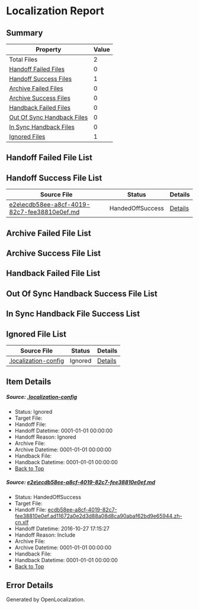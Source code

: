 # <a name='report-top'></a> Localization Report

## Summary
 Property | Value 
 -------- | ----- 
 Total Files | 2
[ Handoff Failed Files ](#handoff-failed-list)| 0
[ Handoff Success Files ](#handoff-success-list)| 1
[ Archive Failed Files ](#archive-failed-list)| 0
[ Archive Success Files ](#archive-success-list)| 0
[ Handback Failed Files ](#handback-failed-list)| 0
[ Out Of Sync Handback Files ](#outofsync-handback-success-list)| 0
[ In Sync Handback Files ](#insync-handback-success-list)| 0
[ Ignored Files ](#ignored-list)| 1

## <a name='handoff-failed-list'></a> Handoff Failed File List

## <a name='handoff-success-list'></a> Handoff Success File List
 Source File | Status | Details 
 ----------- | ------ | ------- 
 [e2e\ecdb58ee-a8cf-4019-82c7-fee38810e0ef.md](https://github.com/OpenLocalizationTestOrg/ol-test0/blob/1c9535280cb0abac8ff070472bcdb6a09721ef8a/e2e/ecdb58ee-a8cf-4019-82c7-fee38810e0ef.md) | HandedOffSuccess | [Details](#cd195b3064861fcf56cd0704b8bd45635567433c1)

## <a name='archive-failed-list'></a> Archive Failed File List

## <a name='archive-success-list'></a> Archive Success File List

## <a name='handback-failed-list'></a> Handback Failed File List

## <a name='outofsync-handback-success-list'></a> Out Of Sync Handback Success File List

## <a name='insync-handback-success-list'></a> In Sync Handback File Success List

## <a name='ignored-list'></a> Ignored File List
 Source File | Status | Details 
 ----------- | ------ | ------- 
 [.localization-config](https://github.com/OpenLocalizationTestOrg/ol-test0/blob/1c9535280cb0abac8ff070472bcdb6a09721ef8a/.localization-config) | Ignored | [Details](#c268a05ecaa7ec85942ed632c29928ee5bd6da8d0)

## Item Details
##### <a name='c268a05ecaa7ec85942ed632c29928ee5bd6da8d0'></a> Source: [.localization-config](https://github.com/OpenLocalizationTestOrg/ol-test0/blob/1c9535280cb0abac8ff070472bcdb6a09721ef8a/.localization-config)
* Status: Ignored
* Target File: 
* Handoff File: 
* Handoff Datetime: 0001-01-01 00:00:00
* Handoff Reason: Ignored
* Archive File: 
* Archive Datetime: 0001-01-01 00:00:00
* Handback File: 
* Handback Datetime: 0001-01-01 00:00:00
* [Back to Top](#report-top)

##### <a name='cd195b3064861fcf56cd0704b8bd45635567433c1'></a> Source: [e2e\ecdb58ee-a8cf-4019-82c7-fee38810e0ef.md](https://github.com/OpenLocalizationTestOrg/ol-test0/blob/1c9535280cb0abac8ff070472bcdb6a09721ef8a/e2e/ecdb58ee-a8cf-4019-82c7-fee38810e0ef.md)
* Status: HandedOffSuccess
* Target File: 
* Handoff File: [ecdb58ee-a8cf-4019-82c7-fee38810e0ef.ad11672a0e2d3d88a08d8ca90abaf62bd9e65944.zh-cn.xlf](https://github.com/OpenLocalizationTestOrg/ol-test0-handoff/blob/e13053ff31618c4d3713799c5b8971f4119d021b/ol-handoff/OpenLocalizationTestOrg/ol-test0-zhcn/shujia/ht/ecdb58ee-a8cf-4019-82c7-fee38810e0ef.ad11672a0e2d3d88a08d8ca90abaf62bd9e65944.zh-cn.xlf)
* Handoff Datetime: 2016-10-27 17:15:27
* Handoff Reason: Include
* Archive File: 
* Archive Datetime: 0001-01-01 00:00:00
* Handback File: 
* Handback Datetime: 0001-01-01 00:00:00
* [Back to Top](#report-top)


## Error Details

Generated by OpenLocalization.

